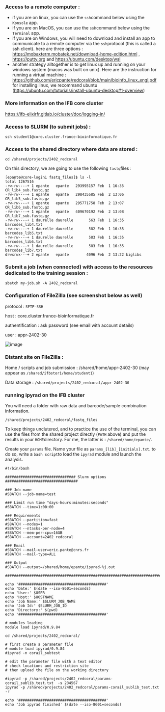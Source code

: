 ### Access to a remote computer :
 - if you are on linux, you can use the `ssh`command below using the `Konsole` app.
 - if you are on MacOS, you can use the `ssh`command below using the `Terminal` app.
 - if you are on Windows, you will need to download and install an app to communicate to a remote computer via the `ssh`protocol (this is called a ssh client). here are three options : https://mobaxterm.mobatek.net/download-home-edition.html , https://putty.org and https://ubuntu.com/desktop/wsl
 - another strategy alltogether is to get linux up and running on your windows system (macos was built on unix). Here are the instruction for running a virtual machine : https://github.com/ericpante/redcoral/blob/main/bioinfo_linux_engl.pdf for installing linux, we recommand ubuntu (https://ubuntu.com/tutorials/install-ubuntu-desktop#1-overview)

### More information on the IFB core cluster

https://ifb-elixirfr.gitlab.io/cluster/doc/logging-in/ 

### Access to SLURM (to submit jobs) :

```
ssh student1@core.cluster.france-bioinformatique.fr
```

### Access to the shared directory where data are stored :

```
cd /shared/projects/2402_redcoral
```
On this directory, we are going to use the following `fastq`files : 

```
[epante@core-login1 fastq_files]$ ls -l 
total 1267516
-rw-rw----+ 1 epante   epante   293995157 Feb  1 16:35 CR_lib4_sub.fastq.gz
-rw-rw----+ 1 epante   epante   298435685 Feb  2 13:06 CR_lib5_sub.fastq.gz
-rw-rw----+ 1 epante   epante   295771758 Feb  2 13:07 CR_lib6_sub.fastq.gz
-rw-rw----+ 1 epante   epante   409670192 Feb  2 13:08 CR_lib7_sub.fastq.gz
-rw-rw----+ 1 daurelle daurelle       563 Feb  1 16:35 barcodes_lib4.txt
-rw-rw----+ 1 daurelle daurelle       582 Feb  1 16:35 barcodes_lib5.txt
-rw-rw----+ 1 daurelle daurelle       583 Feb  1 16:35 barcodes_lib6.txt
-rw-rw----+ 1 daurelle daurelle       583 Feb  1 16:35 barcodes_lib7.txt
drwxrwx---+ 2 epante   epante        4096 Feb  2 13:22 biglibs
```

### Submit a job (when connected) with access to the resources dedicated to the training session :

```
sbatch my-job.sh -A 2402_redcoral
```
### Configuration of FileZilla (see screenshot below as well)

protocol : `SFTP-SSH`

host : core.cluster.france-bioinformatique.fr

authentification : ask password (see email with account details)

user : appr-2402-30

![image](https://github.com/ericpante/redcoral/assets/7203505/676f608e-3574-41ef-8d05-2aa9660843df)


### Distant site on FileZilla :

Home / scripts and job submission : /shared/home/appr-2402-30
(may appear as `/shared/ifbstor1/home/student1`)

Data storage : `/shared/projects/2402_redcoral/appr-2402-30`

### running ipyrad on the IFB cluster

You will need a folder with raw data and barcode/sample combination information. 
```
/shared/projects/2402_redcoral/fastq_files
```
To keep things unclutered, and to practice the use of the terminal, you can use the files from the shared project directly (`PATH` above) and put the results in your `HOME`directory. For me, the latter is : `/shared/home/epante/`. 

Create your `params` file. Name your file as `params_[lib]_[initials].txt`. 
to do so, write a `bash script`to load the `ipyrad` module and launch the analysis. 

```
#!/bin/bash

################################ Slurm options #################################

### Job name
#SBATCH --job-name=test

### Limit run time "days-hours:minutes:seconds"
#SBATCH --time=1:00:00

### Requirements
#SBATCH --partition=fast
#SBATCH --nodes=1
#SBATCH --ntasks-per-node=4
#SBATCH --mem-per-cpu=16GB
#SBATCH --account=2402_redcoral

### Email
#SBATCH --mail-user=eric.pante@cnrs.fr
#SBATCH --mail-type=ALL

### Output
#SBATCH --output=/shared/home/epante/ipyrad-%j.out

################################################################################

echo '########################################'
echo 'Date:' $(date --iso-8601=seconds)
echo 'User:' $USER
echo 'Host:' $HOSTNAME
echo 'Job Name:' $SLURM_JOB_NAME
echo 'Job Id:' $SLURM_JOB_ID
echo 'Directory:' $(pwd)
echo '########################################'

# modules loading
module load ipyrad/0.9.84

cd /shared/projects/2402_redcoral/

# first create a parameter file
# module load ipyrad/0.9.84
#ipyrad -n corail_subtest

# edit the parameter file with a text editor
# check locations and restriction site
# then upload the file on the working directory

#ipyrad -p /shared/projects/2402_redcoral/params-corail_sublib_test.txt  -s 234567
ipyrad -p /shared/projects/2402_redcoral/params-corail_sublib_test.txt  -r                               

echo '########################################'
echo 'Job ipyrad finished' $(date --iso-8601=seconds)
```


